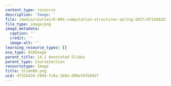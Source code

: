 ```yaml
---
content_type: resource
description: 'Image: '
file: /media/courses/6-004-computation-structures-spring-2017/df320d2d2994fc8a189ad90af6fb942f_Slide09.png
file_type: image/png
image_metadata:
  caption: ''
  credit: ''
  image-alt: ''
learning_resource_types: []
ocw_type: OCWImage
parent_title: 14.1 Annotated Slides
parent_type: CourseSection
resourcetype: Image
title: Slide09.png
uid: df320d2d-2994-fc8a-189a-d90af6fb942f
---
```

